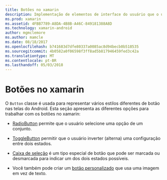 ```yaml
---
title: Botões no xamarin
description: Implementação de elementos de interface do usuário que o usuário toca para executar uma ação
ms.prod: xamarin
ms.assetid: 4FBB7789-A8DA-4B8B-A46C-849181388A8D
ms.technology: xamarin-android
author: mgmclemore
ms.author: mamcle
ms.date: 08/18/2017
ms.openlocfilehash: b741683d7dfe80337a0085ac8d94becb0b518535
ms.sourcegitcommit: 4b0582a0f06598f3ff8ad5b817946459fed3c42a
ms.translationtype: MT
ms.contentlocale: pt-BR
ms.lasthandoff: 05/03/2018
---
```

# <a name="buttons-in-xamarinandroid"></a>Botões no xamarin

O `Button` classe é usada para representar vários estilos diferentes de botão nas telas do Android. Esta seção apresenta as diferentes opções para trabalhar com os botões no xamarin:

-   [RadioButton](~/android/user-interface/controls/buttons/radio-button.md) permite que o usuário selecione uma opção de um conjunto.

-   [ToggleButton](~/android/user-interface/controls/buttons/toggle-button.md) permitir que o usuário inverter (alterna) uma configuração entre dois estados.

-   [Caixa de seleção](~/android/user-interface/controls/buttons/check-box.md) é um tipo especial de botão que pode ser marcada ou desmarcada para indicar um dos dois estados possíveis.

-   Você também pode criar um [botão personalizado](~/android/user-interface/controls/buttons/custom-button.md) que usa uma imagem em vez de texto.
